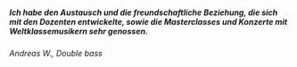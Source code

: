 ##### Ich habe den Austausch und die freundschaftliche Beziehung, die sich mit den Dozenten entwickelte, sowie die Masterclasses und Konzerte mit Weltklassemusikern sehr genossen.
<cite>Andreas W., Double bass</cite>
